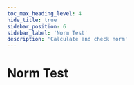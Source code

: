 ```yaml
---
toc_max_heading_level: 4
hide_title: true
sidebar_position: 6
sidebar_label: 'Norm Test'
description: 'Calculate and check norm'
---
```

# Norm Test
